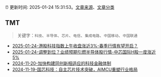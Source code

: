 :alarm_clock: 更新时间: 2025-01-24 15:31:53。[文章来源](/README.md)、[文章分类](/TAGS.md)

## TMT


> 关键字：`科技`、`半导体`、`芯片`、`电信`、`集成电路`、`中国移动`、`中国联通`



- [2025-01-24-港股科技指数上午收盘涨近3%-春季行情有望开启？](https://www.cls.cn/detail/1928951) 
- [2025-01-24-调整到位？业绩预期引燃半导体股行情-中芯国际H股一度涨近5%](https://www.cls.cn/detail/1928875) 
- [2024-11-20-加快构建同创新相适应的科技金融体制](https://xueqiu.com/9193403816/313561745) 
- [2024-11-19-国芯科技：自主芯片技术突破，AIMCU重塑行业格局](https://xueqiu.com/8151841495/313402043) 
